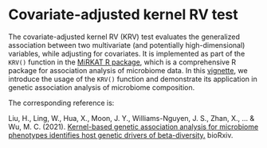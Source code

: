 # Covariate-adjusted kernel RV test

The covariate-adjusted kernel RV (KRV) test evaluates the generalized association between two multivariate (and potentially high-dimensional) variables, while adjusting for covariates. It is implemented as part of the `KRV()` function in the [MiRKAT R package](https://CRAN.R-project.org/package=MiRKAT), which is a comprehensive R package for association analysis of microbiome data. In this [vignette](https://pearl-liu.github.io/Covariate-Adjusted-KRV/vignette.html), we introduce the usage of the `KRV()` function and demonstrate its application in genetic association analysis of microbiome composition.

The corresponding reference is:

Liu, H., Ling, W., Hua, X., Moon, J. Y., Williams-Nguyen, J. S., Zhan, X., ... & Wu, M. C. (2021). [Kernel-based genetic association analysis for microbiome phenotypes identifies host genetic drivers of beta-diversity.](https://www.biorxiv.org/content/10.1101/2021.10.15.464608v1.abstract) bioRxiv.

